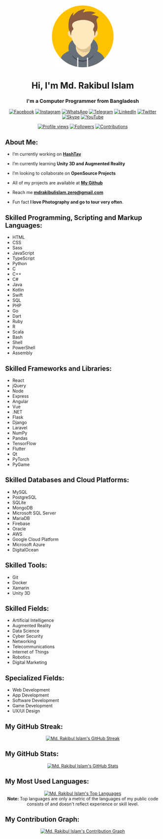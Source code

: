 <p align="center">
<a href="#"><img width="200px" height="auto" title="Author" alt="Author" src="https://github.com/mdrakibulislam-zero/mdrakibulislam-zero/blob/main/Author.png" /></a>
</p>

<h1 align="center">Hi, I'm Md. Rakibul Islam</h1>
<h3 align="center">I'm a Computer Programmer from Bangladesh</h3>

<p align="center">
<a href = "#"><img title="Facebook" alt="Facebook" src="https://img.icons8.com/fluency/35/4a90e2/facebook.png" /></a>
<a href = "#"><img title="Instagram" alt="Instagram" src="https://img.icons8.com/fluency/35/4a90e2/instagram-new.png" /></a>
<a href = "#"><img title="WhatsApp" alt="WhatsApp" src="https://img.icons8.com/fluency/35/4a90e2/whatsapp.png" /></a>
<a href = "#"><img title="Telegram" alt="Telegram" src="https://img.icons8.com/color/35/000000/telegram-app--v1.png" /></a>
<a href = "https://www.linkedin.com/in/mdrakibulislam-zero/"><img title="LinkedIn" alt="LinkedIn" src="https://img.icons8.com/color/35/4a90e2/linkedin.png" /></a>
<a href = "#"><img title="Twitter" alt="Twitter" src="https://img.icons8.com/ios-filled/35/4a90e2/twitter.png" /></a>
<a href = "#"><img title="Skype" alt="Skype" src="https://img.icons8.com/color/35/4a90e2/skype.png" /></a>
<a href = "#"><img title="YouTube" alt="YouTube" src="https://img.icons8.com/fluency/35/4a90e2/youtube-play.png" /></a>
</p>

<p align="center">
<a href="#">
<img title="Profile views" alt="Profile views" src="https://komarev.com/ghpvc/?username=mdrakibulislam-zero" alt="GitHub Badge"></a>
<a href="#">
<img title="Followers" alt="Followers" src="https://img.shields.io/github/followers/mdrakibulislam-zero?label=Followers&style=social" alt="GitHub Badge"></a>
<a href="#">
<img title="Contributions" alt="Contributions" src="https://custom-icon-badges.herokuapp.com/badge/dynamic/json?label=Contributions&query=totalContributions&url=https://github-readme-streak-stats.herokuapp.com?user=mdrakibulislam-zero%26type=json" alt="GitHub Badge"></a>
</p>


## About Me:

- I’m currently working on **[HashTav](https://www.hashtav.com)**

- I’m currently learning **Unity 3D and Augmented Reality**

- I’m looking to collaborate on **OpenSource Projects**

- All of my projects are available at **[My Github](https://github.com/mdrakibulislam-zero)**

- Reach me **mdrakibulislam.zero@gmail.com**

- Fun fact **I love Photography and go to tour very often**.


## Skilled Programming, Scripting and Markup Languages:

- HTML
- CSS
- Sass
- JavaScript
- TypeScript
- Python
- C
- C++
- C#
- Java
- Kotlin
- Swift
- SQL
- PHP
- Go
- Dart
- Ruby
- R
- Scala
- Bash
- Shell
- PowerShell
- Assembly


## Skilled Frameworks and Libraries:

- React
- jQuery
- Node
- Express
- Angular
- Vue
- .NET
- Flask
- Django
- Laravel
- NumPy
- Pandas
- TensorFlow
- Flutter
- Qt
- PyTorch
- PyGame


## Skilled Databases and Cloud Platforms:

- MySQL
- PostgreSQL
- SQLite
- MongoDB
- Microsoft SQL Server
- MariaDB
- Firebase
- Oracle
- AWS
- Google Cloud Platform
- Microsoft Azure
- DigitalOcean


## Skilled Tools:

- Git
- Docker
- Xamarin
- Unity 3D


## Skilled Fields:

- Artificial Intelligence
- Augmented Reality
- Data Science
- Cyber Security
- Networking
- Telecommunications
- Internet of Things
- Robotics
- Digital Marketing


## Specialized Fields:

- Web Development
- App Development
- Software Development
- Game Development
- UX/UI Design


## My GitHub Streak:

<p align="center">
<a href="#">
<img title="GitHub Streak" alt="Md. Rakibul Islam's GitHub Streak" src="https://github-readme-streak-stats.herokuapp.com/?user=mdrakibulislam-zero&theme=nord&hide_border=true&stroke=0000" /></a></p>


## My GitHub Stats:

<p align="center">
<a href="#">
<img title="GitHub Stats" alt="Md. Rakibul Islam's GitHub Stats" src="https://github-readme-stats.vercel.app/api?username=mdrakibulislam-zero&show_icons=true&count_private=true&theme=nord&hide_border=true" /></a></p>


## My Most Used Languages:

<p align="center">
<a href="#">
<img title="Top Languages" alt="Md. Rakibul Islam's Top Languages" src="https://github-readme-stats.vercel.app/api/top-langs/?username=mdrakibulislam-zero&langs_count=10&count_private=true&theme=nord&hide_border=true" /></a>
<br/>
<b>Note:</b> Top languages are only a metric of the languages of my public code consists of and doesn't reflect experience or skill level.</p>


## My Contribution Graph:

<p align="Center">
<a href="#">
<img title="Activity Graph" alt="Md. Rakibul Islam's Contribution Graph" src="https://activity-graph.herokuapp.com/graph?username=mdrakibulislam-zero&theme=nord&hide_border=true" /></a></p>
